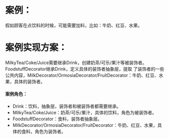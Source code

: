 # 案例：

   假如顾客在点饮料的时候，可能需要加料，比如：牛奶、红豆、水果。
  
# 案例实现方案：

   MilkyTea/Coke/Juice需要继承Drink，创建奶茶/可乐/果汁等被装饰者。FoodstuffDecorator继承Drink，定义具体的装饰者抽象层，提取
   了装饰者的一些公共内容，MilkDecorator/OrmosiaDecorator/FruitDecorator：牛奶、红豆、水果，具体的装饰者。

   #### 案例角色：

   - Drink：饮料，抽象层，装饰者和被装饰者都需要继承。
   - MilkyTea/Coke/Juice：奶茶/可乐/果汁，具体的饮料，角色为被装饰者。
   - FoodstuffDecorator：食料，装饰者抽象层。
   - MilkDecorator/OrmosiaDecorator/FruitDecorator：牛奶、红豆、水果，具体的食料，角色为装饰者。


